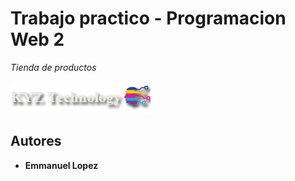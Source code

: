 # Trabajo practico - Programacion Web 2

_Tienda de productos_

![Diagrama](./img/logoBer.png)

## Autores

* **Emmanuel Lopez**
